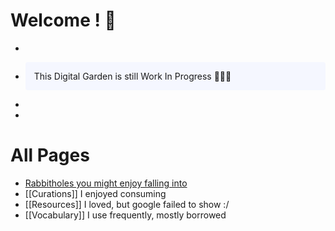 # Welcome ! 🌱
-
-
  <p style="padding: 1em 1em; background: #f5f7ff; border-radius: 4px;">
    This Digital Garden is still Work In Progress 🔨👷‍♂️
  
  </p>
-
-
# All Pages
- [Rabbitholes you might enjoy falling into]([[Rabbitholes]])
- [[Curations]] I enjoyed consuming
- [[Resources]] I loved, but google failed to show :/
- [[Vocabulary]] I use frequently, mostly borrowed